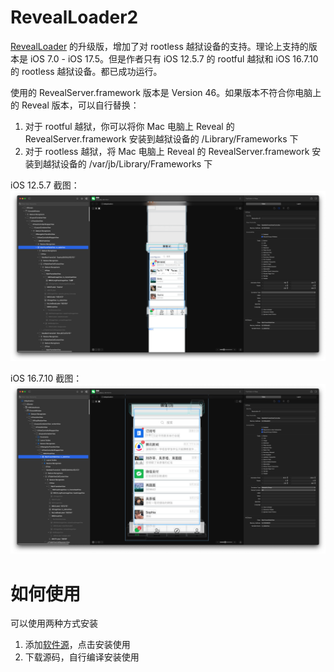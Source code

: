 # RevealLoader2

[RevealLoader](https://github.com/heardrwt/RevealLoader) 的升级版，增加了对 rootless 越狱设备的支持。理论上支持的版本是 iOS 7.0 - iOS 17.5。但是作者只有 iOS 12.5.7 的 rootful 越狱和 iOS 16.7.10 的 rootless 越狱设备。都已成功运行。

<!--其实对于越狱开发来说，目前更推荐使用 Lookin 查看 UI ，Lookin 支持命令调试，可以直接在 Lookin 调试 UI。Lookin Loader 作者也已经发布并开源了。-->

使用的 RevealServer.framework 版本是 Version 46。如果版本不符合你电脑上的 Reveal 版本，可以自行替换：

1. 对于 rootful 越狱，你可以将你 Mac 电脑上 Reveal 的 RevealServer.framework 安装到越狱设备的 /Library/Frameworks 下
2. 对于 rootless 越狱，将 Mac 电脑上 Reveal 的 RevealServer.framework        安装到越狱设备的 /var/jb/Library/Frameworks 下

iOS 12.5.7 截图：
![](./screenshot/Xnip2024-10-23_00-39-33.jpg)

iOS 16.7.10 截图：
![](./screenshot/Xnip2024-10-23_00-34-42.jpg)

# 如何使用

可以使用两种方式安装

1. 添加[软件源](https://github.com/masterKing/sileo/blob/main/)，点击安装使用
2. 下载源码，自行编译安装使用